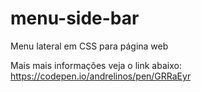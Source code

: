 # menu-side-bar
Menu lateral em CSS para página web

Mais mais informações veja o link abaixo:
https://codepen.io/andrelinos/pen/GRRaEyr
